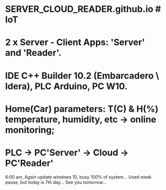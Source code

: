 # SERVER_CLOUD_READER.github.io  # IoT
# 2 x Server - Client Apps: 'Server' and 'Reader'. 
# IDE C++ Builder 10.2 (Embarcadero \ Idera), PLC Arduino, PC W10.
# Home(Car) parameters: T(C) & H(%) temperature, humidity, etc -> online monitoring;
# PLC -> PC'Server' -> Cloud -> PC'Reader'   
6:00 am, Again update windows 10, busy 100% of system...  Used week pause, but today is 7th day... See you tomorrow...
